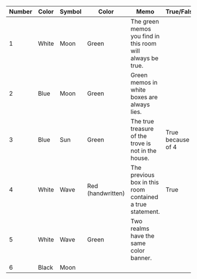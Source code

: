 
| Number | Color | Symbol | Color             | Memo                                                       | True/False        |
| ------ | ----- | ------ | ----------------- | ---------------------------------------------------------- | ----------------- |
| 1      | White | Moon   | Green             | The green memos you find in this room will always be true. |                   |
| 2      | Blue  | Moon   | Green             | Green memos in white boxes are always lies.                |                   |
| 3      | Blue  | Sun    | Green             | The true treasure of the trove is not in the house.        | True because of 4 |
| 4      | White | Wave   | Red (handwritten) | The previous box in this room contained a true statement.  | True              |
| 5      | White | Wave   | Green             | Two realms have the same color banner.                     |                   |
| 6      | Black | Moon   |                   |                                                            |                   |
